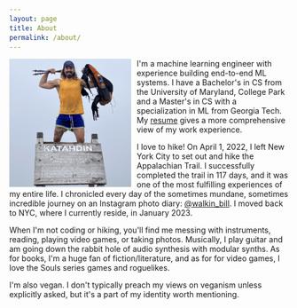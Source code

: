 ```yaml
---
layout: page
title: About
permalink: /about/
---
```


<center><img src='/assets/img/summit.png' align='left' width=220px style="padding-right:10px;"></center>

I'm a machine learning engineer with experience building end-to-end ML systems. I have a Bachelor's in CS from the University of Maryland, College Park and a Master's in CS with a specialization in ML from Georgia Tech. My [resume](/assets/resume.pdf) gives a more comprehensive view of my work experience.

I love to hike! On April 1, 2022, I left New York City to set out and hike the Appalachian Trail. I successfully completed the trail in 117 days, and it was one of the most fulfilling experiences of my entire life. I chronicled every day of the sometimes mundane, sometimes incredible journey on an Instagram photo diary: [@walkin_bill](https://www.instagram.com/walkin_bill/). I moved back to NYC, where I currently reside, in January 2023.

When I'm not coding or hiking, you'll find me messing with instruments, reading, playing video games, or taking photos. Musically, I play guitar and am going down the rabbit hole of audio synthesis with modular synths. As for books, I'm a huge fan of fiction/literature, and as for for video games, I love the Souls series games and roguelikes.

I'm also vegan. I don't typically preach my views on veganism unless explicitly asked, but it's a part of my identity worth mentioning. 
